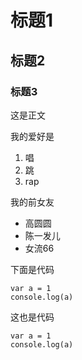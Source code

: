 # 标题1
## 标题2
### 标题3
这是正文

我的爱好是
1. 唱
2. 跳
3. rap

我的前女友
* 高圆圆
* 陈一发儿
* 女流66

下面是代码

    var a = 1
    console.log(a)
    
这也是代码
```
var a = 1
console.log(a)
```
